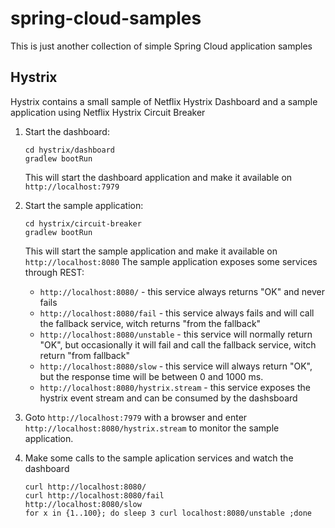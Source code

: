 # spring-cloud-samples

This is just another collection of simple Spring Cloud application samples

## Hystrix
Hystrix contains a small sample of Netflix Hystrix Dashboard and a sample application using Netflix Hystrix Circuit Breaker


1. Start the dashboard:
    ```
    cd hystrix/dashboard
    gradlew bootRun
    ```
    This will start the dashboard application and make it available on `http://localhost:7979`

2. Start the sample application:
    ```
    cd hystrix/circuit-breaker
    gradlew bootRun
    ```
    
    This will start the sample application and make it available on `http://localhost:8080`
    The sample application exposes some services through REST:
    * `http://localhost:8080/` - this service always returns "OK" and never fails
    * `http://localhost:8080/fail` - this service always fails and will call the fallback service, witch returns "from the fallback"
    * `http://localhost:8080/unstable` - this service will normally return "OK", but occasionally it will fail and call     the fallback service, witch return "from fallback"
    * `http://localhost:8080/slow` - this service will always return "OK", but the response time will be between 0 and 1000 ms.
    * `http://localhost:8080/hystrix.stream` - this service exposes the hystrix event stream and can be consumed by the dashsboard


3. Goto `http://localhost:7979` with a browser and enter `http://localhost:8080/hystrix.stream` to monitor the sample application.

4. Make some calls to the sample aplication services and watch the dashboard
    ```
    curl http://localhost:8080/
    curl http://localhost:8080/fail
    http://localhost:8080/slow
    for x in {1..100}; do sleep 3 curl localhost:8080/unstable ;done
    ```
